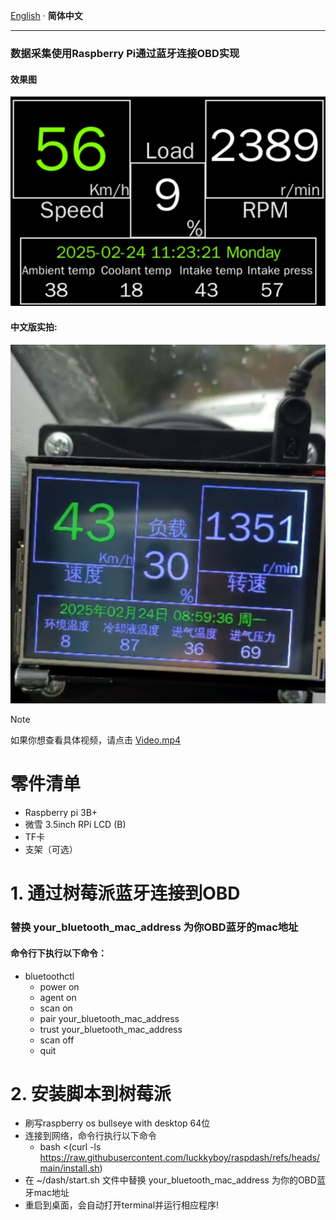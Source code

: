 [English](README.md) · __简体中文__

---

### 数据采集使用Raspberry Pi通过蓝牙连接OBD实现
#### 效果图
![image_en_us.png](dash/image_en_us.png)
#### 中文版实拍:
![image.png](dash/image.png)

> [!NOTE]  
> 如果你想查看具体视频，请点击 [Video.mp4](Video.mp4)

# 零件清单
- Raspberry pi 3B+
- 微雪 3.5inch RPi LCD (B)
- TF卡
- 支架（可选）

# 1. 通过树莓派蓝牙连接到OBD
### 替换 your_bluetooth_mac_address 为你OBD蓝牙的mac地址
#### 命令行下执行以下命令：
- bluetoothctl
  - power on
  - agent on
  - scan on
  - pair your_bluetooth_mac_address
  - trust your_bluetooth_mac_address
  - scan off
  - quit

[//]: # (# 2. 通过screen和/dev/rfcomm0交互（可选）)

[//]: # (### apt install screen)

[//]: # (命令行下执行以下命令：)

[//]: # (- screen /dev/rfcomm0)

[//]: # (  - ate0  <-- return ok)

[//]: # (  - atz)

[//]: # (  - atl1)

[//]: # (  - ath1)

[//]: # (  - atsp0  <-- use protocol auto, available protocols: 1,2,3,4,5,6,7,8,9,A)

[//]: # (  - 0100  <-- mode 01, pid 00, supported pids)

# 2. 安装脚本到树莓派
- 刷写raspberry os bullseye with desktop 64位
- 连接到网络，命令行执行以下命令
  - bash <(curl -ls https://raw.githubusercontent.com/luckkyboy/raspdash/refs/heads/main/install.sh)
- 在 ~/dash/start.sh 文件中替换 your_bluetooth_mac_address 为你的OBD蓝牙mac地址
- 重启到桌面，会自动打开terminal并运行相应程序!